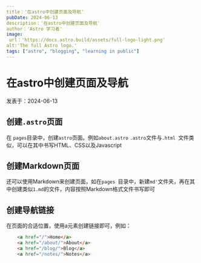 ```yaml
---
title：'在astro中创建页面及导航'
pubDate: 2024-06-13
description：'在astro中创建页面及导航'
author：'Astro 学习者'
image:
 url：'https://docs.astro.build/assets/full-logo-light.png'
alt:'The full Astro logo.'
tags: ["astro", "blogging", "learning in public"]
---
```


# 在astro中创建页面及导航

发表于：2024-06-13

## 创建`.astro`页面

在 `pages`目录中，创建`astro`页面。例如`about.astro`
`.astro`文件与`.html `文件类似，可以在其中书写HTML、CSS以及Javascript

## 创建Markdown页面

还可以使用Markdown来创建页面，如在`pages `目录中，新建`md'`文件夹，再在其中创建类似`1.md`的文件，内容按照Markdown格式文件书写即可

## 创建导航链接

在页面的合适位置，使用a元素创建链接即可，例如：
```html
	<a href="/">Home</a>
    <a href="/about/">About</a>
    <a href="/blog/">Blog</a>
	<a href="/notes/">Notes</a>
```